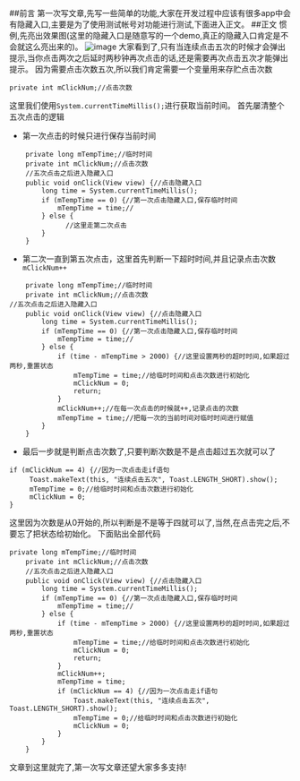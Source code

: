 ##前言
  第一次写文章,先写一些简单的功能,大家在开发过程中应该有很多app中会有隐藏入口,主要是为了使用测试帐号对功能进行测试,下面进入正文。
##正文
惯例,先亮出效果图(这里的隐藏入口是随意写的一个demo,真正的隐藏入口肯定是不会就这么亮出来的)。
![image](http://upload-images.jianshu.io/upload_images/3516640-85d498dd1e1bdbe6.gif?imageMogr2/auto-orient/strip)
大家看到了,只有当连续点击五次的时候才会弹出提示,当你点击两次之后延时两秒钟再次点击的话,还是需要再次点击五次才能弹出提示。
因为需要点击次数五次,所以我们肯定需要一个变量用来存贮点击次数
```
private int mClickNum;//点击次数
```
这里我们使用```System.currentTimeMillis();```进行获取当前时间。
首先屡清整个五次点击的逻辑
  - 第一次点击的时候只进行保存当前时间
```
    private long mTempTime;//临时时间
    private int mClickNum;//点击次数
    //五次点击之后进入隐藏入口
    public void onClick(View view) {//点击隐藏入口
        long time = System.currentTimeMillis();
        if (mTempTime == 0) {//第一次点击隐藏入口,保存临时时间
            mTempTime = time;//
        } else {
              //这里走第二次点击
        }
    }
```
  - 第二次一直到第五次点击，这里首先判断一下超时时间,并且记录点击次数``` mClickNum++```
```
    private long mTempTime;//临时时间
    private int mClickNum;//点击次数
//五次点击之后进入隐藏入口
    public void onClick(View view) {//点击隐藏入口
        long time = System.currentTimeMillis();
        if (mTempTime == 0) {//第一次点击隐藏入口,保存临时时间
            mTempTime = time;//
        } else {
            if (time - mTempTime > 2000) {//这里设置两秒的超时时间,如果超过两秒,重置状态
                mTempTime = time;//给临时时间和点击次数进行初始化
                mClickNum = 0;
                return;
            }
            mClickNum++;//在每一次点击的时候就++,记录点击的次数
            mTempTime = time;//把每一次的当前时间对临时时间进行赋值
        }
    }
```
- 最后一步就是判断点击次数了,只要判断次数是不是点击超过五次就可以了
``` 
if (mClickNum == 4) {//因为一次点击走if语句
     Toast.makeText(this, "连续点击五次", Toast.LENGTH_SHORT).show();
     mTempTime = 0;//给临时时间和点击次数进行初始化
     mClickNum = 0;
}
```
这里因为次数是从0开始的,所以判断是不是等于四就可以了,当然,在点击完之后,不要忘了把状态给初始化。
下面贴出全部代码
```
private long mTempTime;//临时时间
    private int mClickNum;//点击次数
    //五次点击之后进入隐藏入口
    public void onClick(View view) {//点击隐藏入口
        long time = System.currentTimeMillis();
        if (mTempTime == 0) {//第一次点击隐藏入口,保存临时时间
            mTempTime = time;//
        } else {
            if (time - mTempTime > 2000) {//这里设置两秒的超时时间,如果超过两秒,重置状态
                mTempTime = time;//给临时时间和点击次数进行初始化
                mClickNum = 0;
                return;
            }
            mClickNum++;
            mTempTime = time;
            if (mClickNum == 4) {//因为一次点击走if语句
                Toast.makeText(this, "连续点击五次", Toast.LENGTH_SHORT).show();
                mTempTime = 0;//给临时时间和点击次数进行初始化
                mClickNum = 0;
            }
        }
    }
```
文章到这里就完了,第一次写文章还望大家多多支持!

